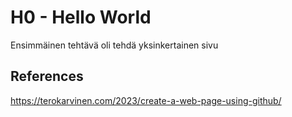 # H0 - Hello World

Ensimmäinen tehtävä oli tehdä yksinkertainen sivu
## References 

https://terokarvinen.com/2023/create-a-web-page-using-github/
